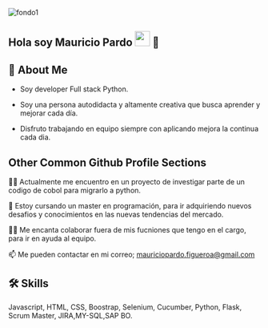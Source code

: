 
![fondo1](https://github.com/Mauro90P/Mauro90P/assets/107511034/229acb7e-2c03-4762-ac74-25d57b96ebd5)

## Hola soy Mauricio Pardo <img src="https://raw.githubusercontent.com/iampavangandhi/iampavangandhi/master/gifs/Hi.gif" width="30px"> 🚀
## 🚀 About Me

- Soy developer Full stack Python.

- Soy una persona autodidacta y altamente creativa que busca aprender y mejorar cada día.
- Disfruto trabajando en equipo siempre con aplicando mejora la continua cada dia.


## Other Common Github Profile Sections
👩‍💻 Actualmente me encuentro en un proyecto de investigar parte de un codigo de cobol para migrarlo a python.

🧠 Estoy cursando un master en programación, para ir adquiriendo nuevos desafios y conocimientos en las nuevas tendencias del mercado.

👯‍♀️ Me encanta colaborar fuera de mis fucniones que tengo en el cargo, para ir en ayuda al equipo.

📫 Me pueden contactar en mi correo; mauriciopardo.figueroa@gmail.com



## 🛠 Skills
Javascript, HTML, CSS, Boostrap, Selenium, Cucumber, Python, Flask, Scrum Master, JIRA,MY-SQL,SAP BO.
